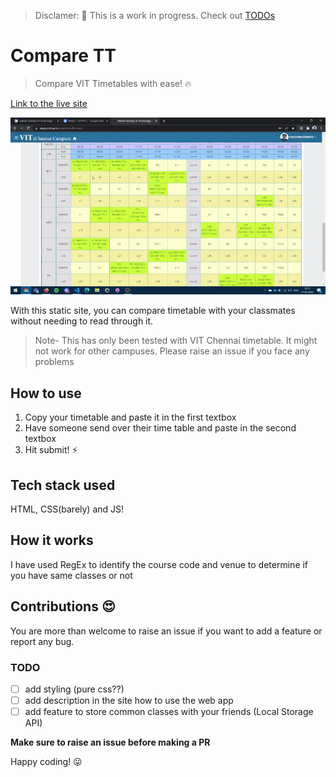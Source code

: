 
> Disclamer: 🚧 This is a work in progress. Check out [TODOs](#todo)

# Compare TT

> Compare VIT Timetables with ease! 🔥

[Link to the live site](https://lenincodes.co/compare-tt)

![gif](assets/timetable.gif)

With this static site, you can compare timetable with your classmates without needing to read through it. 

> Note- This has only been tested with VIT Chennai timetable. It might not work for other campuses. Please raise an issue if you face any problems

## How to use

1. Copy your timetable and paste it in the first textbox
1. Have someone send over their time table and paste in the second textbox
1. Hit submit! ⚡

## Tech stack used

HTML, CSS(barely) and JS!

## How it works

I have used RegEx to identify the course code and venue to determine if you have same classes or not

## Contributions 😍

You are more than welcome to raise an issue if you want to add a feature or report any bug. 

### TODO

- [ ] add styling (pure css??)
- [ ] add description in the site how to use the web app 
- [ ] add feature to store common classes with your friends (Local Storage API)

**Make sure to raise an issue before making a PR**

Happy coding! 😛
